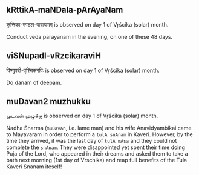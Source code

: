 ## kRttikA-maNDala-pArAyaNam

कृत्तिका-मण्डल-पारायणम् is observed on day 1 of Vṛścika (solar) month.

Conduct veda parayanam in the evening, on one of these 48 days.

## viSNupadI-vRzcikaraviH

विष्णुपदी-वृश्चिकरविः is observed on day 1 of Vṛścika (solar) month.

Do danam of deepam.

## muDavan2 muzhukku

முடவன் முழுக்கு is observed on day 1 of Vṛścika (solar) month.

Nadha Sharma (`muDavan`, i.e. lame man) and his wife Anavidyambikai came to Mayavaram in order to perform a `tulA snAnam` in Kaveri. However, by the time they arrived, it was the last day of `tulA mAsa` and they could not complete the `snAnam`. They were disappointed yet spent their time doing Puja of the Lord, who appeared in their dreams and asked them to take a bath next morning (1st day of Vrschika) and reap full benefits of the Tula Kaveri Snanam iteself!

